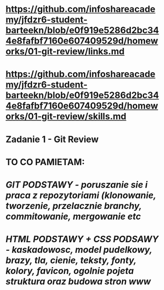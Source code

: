 # https://github.com/infoshareacademy/jfdzr6-student-barteekn/blob/e0f919e5286d2bc344e8fafbf7160e607409529d/homeworks/01-git-review/links.md
# https://github.com/infoshareacademy/jfdzr6-student-barteekn/blob/e0f919e5286d2bc344e8fafbf7160e607409529d/homeworks/01-git-review/skills.md
# Zadanie 1 - Git Review
# **TO CO PAMIETAM:**
# *GIT PODSTAWY - poruszanie sie i praca z repozytoriami (klonowanie, tworzenie, przelacznie branchy, commitowanie, mergowanie etc*
# *HTML PODSTAWY + CSS PODSAWY - kaskadowosc, model pudelkowy, brazy, tla, cienie, teksty, fonty, kolory, favicon, ogolnie pojeta struktura oraz budowa stron www*
